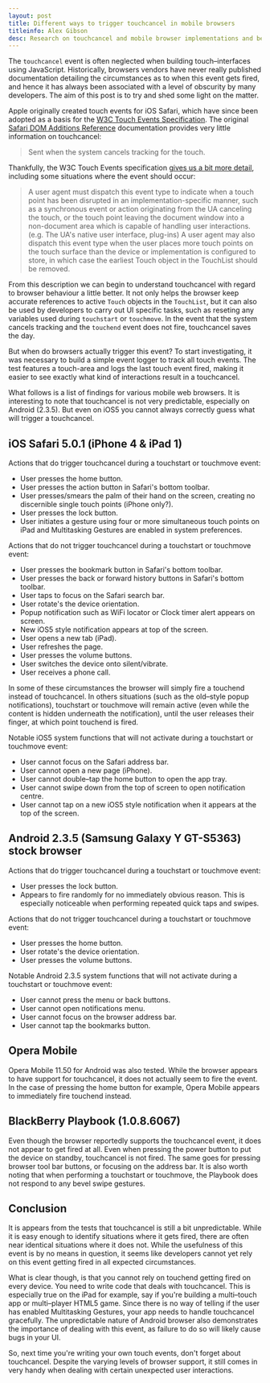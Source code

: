 ```yaml
---
layout: post
title: Different ways to trigger touchcancel in mobile browsers
titleinfo: Alex Gibson
desc: Research on touchcancel and mobile browser implementations and behaviour
---
```


The `touchcancel` event is often neglected when building touch–interfaces using JavaScript. Historically, browsers vendors have never really published documentation detailing the circumstances as to when this event gets fired, and hence it has always been associated with a level of obscurity by many developers. The aim of this post is to try and shed some light on the matter.

Apple originally created touch events for iOS Safari, which have since been adopted as a basis for the [W3C Touch Events Specification](http://www.w3.org/TR/2011/WD-touch-events-20110505/). The original [Safari DOM Additions Reference](http://developer.apple.com/library/safari/#documentation/UserExperience/Reference/TouchEventClassReference/TouchEvent/TouchEvent.html%23//apple_ref/doc/uid/TP40009358) documentation provides very little information on touchcancel:

> Sent when the system cancels tracking for the touch.

Thankfully, the W3C Touch Events specification [gives us a bit more detail](http://www.w3.org/TR/2011/WD-touch-events-20110505/#the-touchcancel-event), including some situations where the event should occur:

> A user agent must dispatch this event type to indicate when a touch point has been disrupted in an implementation-specific manner, such as a synchronous event or action originating from the UA canceling the touch, or the touch point leaving the document window into a non-document area which is capable of handling user interactions. (e.g. The UA's native user interface, plug-ins) A user agent may also dispatch this event type when the user places more touch points on the touch surface than the device or implementation is configured to store, in which case the earliest Touch object in the TouchList should be removed.

From this description we can begin to understand touchcancel with regard to browser behaviour a little better. It not only helps the browser keep accurate references to active `Touch` objects in the `TouchList`, but it can also be used by developers to carry out UI specific tasks, such as reseting any variables used during `touchstart` or `touchmove`. In the event that the system cancels tracking and the `touchend` event does not fire, touchcancel saves the day.

But when do browsers actually trigger this event? To start investigating, it was necessary to build a simple event logger to track all touch events. The test features a touch-area and logs the last touch event fired, making it easier to see exactly what kind of interactions result in a touchcancel.

What follows is a list of findings for various mobile web browsers. It is interesting to note that touchcancel is not very predictable, especially on Android (2.3.5). But even on iOS5 you cannot always correctly guess what will trigger a touchcancel.

iOS Safari 5.0.1 (iPhone 4 & iPad 1)
------------------------------------

Actions that do trigger touchcancel during a touchstart or touchmove event:

* User presses the home button.
* User presses the action button in Safari's bottom toolbar.
* User presses/smears the palm of their hand on the screen, creating no discernible single touch points (iPhone only?).
* User presses the lock button.
* User initiates a gesture using four or more simultaneous touch points on iPad and Multitasking Gestures are enabled in system preferences.

Actions that do not trigger touchcancel during a touchstart or touchmove event:

* User presses the bookmark button in Safari's bottom toolbar.
* User presses the back or forward history buttons in Safari's bottom toolbar.
* User taps to focus on the Safari search bar.
* User rotate's the device orientation.
* Popup notification such as WiFi locator or Clock timer alert appears on screen.
* New iOS5 style notification appears at top of the screen.
* User opens a new tab (iPad).
* User refreshes the page.
* User presses the volume buttons.
* User switches the device onto silent/vibrate.
* User receives a phone call.

In some of these circumstances the browser will simply fire a touchend instead of touchcancel. In others situations (such as the old–style popup notifications), touchstart or touchmove will remain active (even while the content is hidden underneath the notification), until the user releases their finger, at which point touchend is fired.

Notable iOS5 system functions that will not activate during a touchstart or touchmove event:

* User cannot focus on the Safari address bar.
* User cannot open a new page (iPhone).
* User cannot double–tap the home button to open the app tray.
* User cannot swipe down from the top of screen to open notification centre.
* User cannot tap on a new iOS5 style notification when it appears at the top of the screen.

Android 2.3.5 (Samsung Galaxy Y GT-S5363) stock browser
-------------------------------------------------------

Actions that do trigger touchcancel during a touchstart or touchmove event:

* User presses the lock button.
* Appears to fire randomly for no immediately obvious reason. This is especially noticeable when performing repeated quick taps and swipes.

Actions that do not trigger touchcancel during a touchstart or touchmove event:

* User presses the home button.
* User rotate's the device orientation.
* User presses the volume buttons.

Notable Android 2.3.5 system functions that will not activate during a touchstart or touchmove event:

* User cannot press the menu or back buttons.
* User cannot open notifications menu.
* User cannot focus on the browser address bar.
* User cannot tap the bookmarks button.

Opera Mobile
------------

Opera Mobile 11.50 for Android was also tested. While the browser appears to have support for touchcancel, it does not actually seem to fire the event. In the case of pressing the home button for example, Opera Mobile appears to immediately fire touchend instead.

BlackBerry Playbook (1.0.8.6067)
--------------------------------

Even though the browser reportedly supports the touchcancel event, it does not appear to get fired at all. Even when pressing the power button to put the device on standby, touchcancel is not fired. The same goes for pressing browser tool bar buttons, or focusing on the address bar. It is also worth noting that when performing a touchstart or touchmove, the Playbook does not respond to any bevel swipe gestures.

Conclusion
----------

It is appears from the tests that touchcancel is still a bit unpredictable. While it is easy enough to identify situations where it gets fired, there are often near identical situations where it does not. While the usefulness of this event is by no means in question, it seems like developers cannot yet rely on this event getting fired in all expected circumstances.

What is clear though, is that you cannot rely on touchend getting fired on every device. You need to write code that deals with touchcancel. This is especially true on the iPad for example, say if you're building a multi–touch app or multi–player HTML5 game. Since there is no way of telling if the user has enabled Multitasking Gestures, your app needs to handle touchcancel gracefully. The unpredictable nature of Android browser also demonstrates the importance of dealing with this event, as failure to do so will likely cause bugs in your UI.

So, next time you're writing your own touch events, don't forget about touchcancel. Despite the varying levels of browser support, it still comes in very handy when dealing with certain unexpected user interactions.